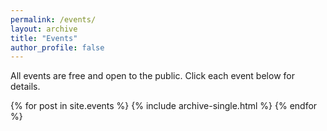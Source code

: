 ```yaml
---
permalink: /events/
layout: archive
title: "Events"
author_profile: false
---
```


All events are free and open to the public. Click each event below for
details.

{% for post in site.events %}
  {% include archive-single.html %}
{% endfor %}
